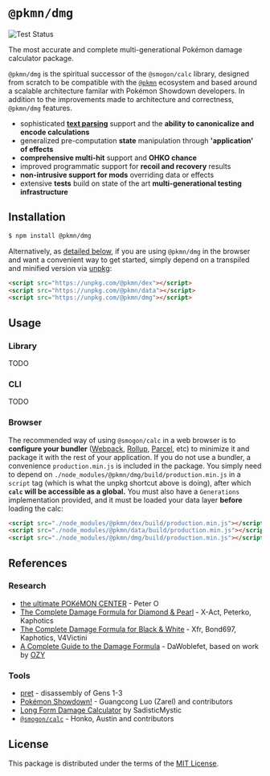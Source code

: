 # `@pkmn/dmg`

![Test Status](https://github.com/pkmn/dmg/workflows/Tests/badge.svg)

The most accurate and complete multi-generational Pokémon damage calculator package.

`@pkmn/dmg` is the spiritual successor of the `@smogon/calc` library, designed from scratch to be
compatible with the [`@pkmn`](https://github.com/pkmn) ecosystem and based around a scalable
architecture familar with Pokémon Showdown developers. In addition to the improvements made to
architecture and correctness, `@pkmn/dmg` features.

- sophisticated [**text parsing**][4] support and the **ability to canonicalize and encode
  calculations**
- generalized pre-computation **state** manipulation through **'application' of effects**
- **comprehensive multi-hit** support and **OHKO chance**
- improved programmatic support for **recoil and recovery** results
- **non-intrusive support for mods** overriding data or effects
- extensive **tests** build on state of the art **multi-generational testing infrastructure**


## Installation

```sh
$ npm install @pkmn/dmg
```

Alternatively, as [detailed below](#browser), if you are using `@pkmn/dmg` in the browser and want
a convenient way to get started, simply depend on a transpiled and minified version via [unpkg][5]:

```html
<script src="https://unpkg.com/@pkmn/dex"></script>
<script src="https://unpkg.com/@pkmn/data"></script>
<script src="https://unpkg.com/@pkmn/dmg"></script>
```

## Usage

### Library

TODO

### CLI

TODO

### Browser

The recommended way of using `@smogon/calc` in a web browser is to **configure your bundler**
([Webpack][6], [Rollup][7], [Parcel][8], etc) to minimize it and package it with the rest of your
application. If you do not use a bundler, a convenience `production.min.js` is included in the
package. You simply need to depend on `./node_modules/@pkmn/dmg/build/production.min.js` in a
`script` tag (which is what the unpkg shortcut above is doing), after which **`calc` will be
accessible as a global.** You must also have a `Generations` implementation provided, and it must be
loaded your data layer **before** loading the calc:

```html
<script src="./node_modules/@pkmn/dex/build/production.min.js"></script>
<script src="./node_modules/@pkmn/data/build/production.min.js"></script>
<script src="./node_modules/@pkmn/dmg/build/production.min.js"></script>
```

## References

### Research

- [the ultimate POKéMON CENTER](https://web.archive.org/web/20170622160244/http:/upcarchive.playker.info/0/upokecenter/content/pokemon-ruby-version-sapphire-version-and-emerald-version-timing-notes.html) - Peter O
- [The Complete Damage Formula for Diamond & Pearl](https://www.smogon.com/dp/articles/damage_formula) - X-Act, Peterko, Kaphotics
- [The Complete Damage Formula for Black & White](https://www.smogon.com/bw/articles/bw_complete_damage_formula) - Xfr, Bond697, Kaphotics, V4Victini
- [A Complete Guide to the Damage Formula](https://www.trainertower.com/dawoblefets-damage-dissertation/) - DaWoblefet, based on work by [OZY](http://bbs10.aimix-z.com/mtpt.cgi?room=sonota&mode=view2&f=140&no=27-29)

### Tools

- [pret](https://github.com/pret) - disassembly of Gens 1-3
- [Pokémon Showdown!](https://github.com/smogon/pokemon-showdown) - Guangcong Luo (Zarel) and contributors
- [Long Form Damage Calculator](https://docs.google.com/spreadsheets/d/14XBTYYRp1OK5epQzB3SF2ccdSkuA6Jv7UlRQi66pxkY/edit#gid=1621823916) by SadisticMystic
- [`@smogon/calc`](https://github.com/smogon/damage-calc) - Honko, Austin and contributors

## License

This package is distributed under the terms of the [MIT License][3].

  [3]: https://github.com/pkmn/dmg/blob/master/LICENSE
  [4]: https://github.com/pkmn/dmg/blob/master/PARSER.md
  [5]: https://unpkg.com/
  [6]: https://webpack.js.org/
  [7]: https://rollupjs.org/
  [8]: https://parceljs.org/